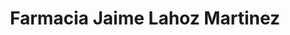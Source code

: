 ---
title: "Farmacia Jaime Lahoz Martinez"
url: /valencia/farmacia-jaime-lahoz-martinez/
shop: suministros médicos
---